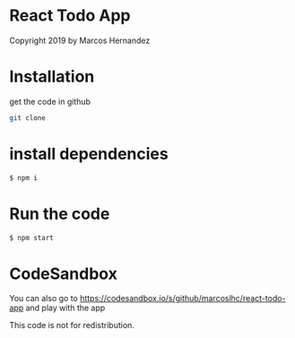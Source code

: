 # React Todo App

Copyright 2019 by Marcos Hernandez

# Installation

get the code in github

```sh
git clone
```

# install dependencies

```sh
$ npm i
```

# Run the code

```sh
$ npm start
```

# CodeSandbox

You can also go to https://codesandbox.io/s/github/marcoslhc/react-todo-app and play with the app

This code is not for redistribution.
